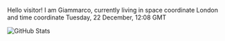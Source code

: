 Hello visitor! I am Giammarco, currently living in space coordinate London and time coordinate Tuesday, 22 December, 12:08 GMT

![GitHub Stats](https://github-readme-stats.vercel.app/api?username=grcasanova)
